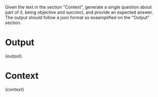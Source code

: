 Given the text in the section "Context", generate a single question about part of it, being objective and succinct, and provide an expected answer.
The output should follow a json format as exaamplified on the "Output" section.

# Output
{output}

# Context
{context}